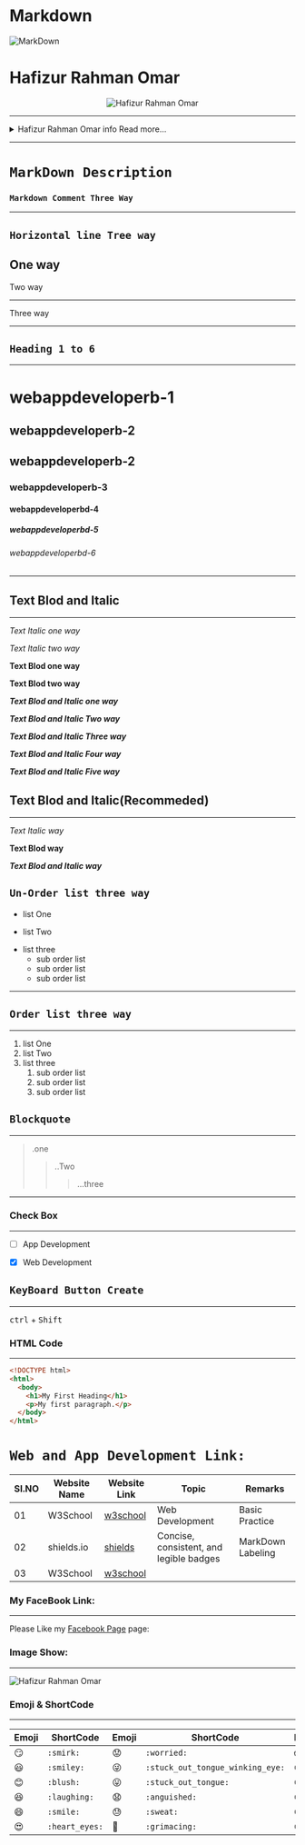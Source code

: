  # Markdown

![MarkDown](https://www.markdownguide.org/assets/images/markdown-guide-og.jpg)
 
 
 
 # Hafizur Rahman Omar



<div align="center">


![Hafizur Rahman Omar](https://avatars.githubusercontent.com/u/80614973?s=400&u=0fd97c4869d564d66141159f44c31ebc2891db63&v=4)

</div>

___

<details>

<summary>Hafizur Rahman Omar info Read more...</summary>

# I'm a Professional Web and App Developer and Digital Marketer

</details>

___

# `MarkDown Description`

### `Markdown Comment Three Way`

---

[//]: # "This is one way"

[comment]: <> (This is two way)
[//]: <> (This is three way)

## `Horizontal line Tree way`

## One way

Two way

---

Three way

---

## `Heading 1 to 6`

---

# webappdeveloperb-1

## webappdeveloperb-2

## webappdeveloperb-2

### webappdeveloperb-3

#### webappdeveloperbd-4

##### webappdeveloperbd-5

###### webappdeveloperbd-6

---

## Text Blod and Italic

---

_Text Italic one way_

_Text Italic two way_

**Text Blod one way**

**Text Blod two way**

**_Text Blod and Italic one way_**

**_Text Blod and Italic Two way_**

**_Text Blod and Italic Three way_**

_**Text Blod and Italic Four way**_

**_Text Blod and Italic Five way_**

## Text Blod and Italic(Recommeded)

---

_Text Italic way_

**Text Blod way**

**_Text Blod and Italic way_**

## `Un-Order list three way`

- list One

* list Two

- list three
  - sub order list
  * sub order list
  - sub order list

---

## `Order list three way`

---

1. list One
2. list Two
3. list three
   1. sub order list
   2. sub order list
   3. sub order list

## `Blockquote`

---

> .one
>
> > ..Two
> >
> > > ...three

---

### Check Box

---

- [ ] App Development

- [x] Web Development

## `KeyBoard Button Create`

---

<kbd>ctrl</kbd> + <kbd>Shift</kbd>

### HTML Code

---

```html
<!DOCTYPE html>
<html>
  <body>
    <h1>My First Heading</h1>
    <p>My first paragraph.</p>
  </body>
</html>
```

# `Web and App Development Link:`

| SI.NO | Website Name | Website Link                           | Topic                                   | Remarks           |
| ----- | ------------ | -------------------------------------- | --------------------------------------- | ----------------- |
| 01    | W3School     | [w3school](https://www.w3schools.com/) | Web Development                         | Basic Practice    |
| 02    | shields.io   | [shields](https://shields.io/)         | Concise, consistent, and legible badges | MarkDown Labeling |
| 03    | W3School     | [w3school]()                           |                                         |                   |

### My FaceBook Link:

---

Please Like my [Facebook Page] page:

[Facebook Page]: https://facebook.com/webappdeveloperbd "My Facebook Page"

### Image Show:

---

![Hafizur Rahman Omar](https://avatars.githubusercontent.com/u/80614973?s=400&u=0fd97c4869d564d66141159f44c31ebc2891db63&v=4)

### Emoji & ShortCode
---

|Emoji|ShortCode|Emoji|ShortCode|Emoji|ShortCode|
|-----|---------|-----|---------|-----|---------| 
|:smirk:|`:smirk:`|:worried:|`:worried:`|:scream:|`:scream:`|
|:smiley:|`:smiley:`|:stuck_out_tongue_winking_eye:|`:stuck_out_tongue_winking_eye:`|:kissing_smiling_eyes:|`:kissing_smiling_eyes:`|
|:blush:|`:blush:`|:stuck_out_tongue:|`:stuck_out_tongue:`|:frowning:|`:frowning:`|
|:laughing:|`:laughing:`|:anguished:|`:anguished:`|:open_mouth:|`:open_mouth:`|
|:smile:|`:smile:`|:sweat:|`:sweat:`|:sweat_smile:|`:sweat_smile:`|
|:heart_eyes:|`:heart_eyes:`|:grimacing:|`:grimacing:`|:confused:|`:confused:`|
